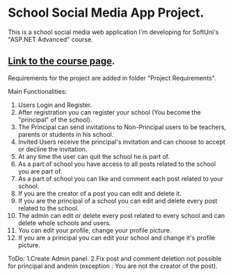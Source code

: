 # School Social Media App Project.

This is a school social media web application I'm developing for SoftUni's "ASP.NET Advanced" course.

[Link to the course page](https://softuni.bg/trainings/4107/asp-net-advanced-june-2023).
---------------------------------------------------------------------------------------------------------------------
Requirements for the project are added in folder "Project Requirements".

Main Functionalities:
1. Users Login and Register.
2. After registration you can register your school (You become the "principal" of the school).
3. The Principal can send invitations to Non-Principal users to be teachers, parents or students in his school.
4. Invited Users receive the principal's invitation and can choose to accept or decline the invitation.
5. At any time the user can quit the school he is part of.
6. As a part of school you have access to all posts related to the school you are part of.
7. As a part of school you can like and comment each post related to your school.
8. If you are the creator of a post you can edit and delete it.
9. If you are the principal of a school you can edit and delete every post related to the school.
10. The admin can edit or delete every post related to every school and can delete whole schools and users.
11. You can edit your profile, change your profile picture.
12. If you are a principal you can edit your school and change it's profile picture.

 ToDo:
 1.Create Admin panel.
 2.Fix post and comment deletion not possible for principal and andmin (exception : You are not the creator of the post).
